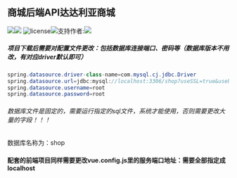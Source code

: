 ## 商城后端API达达利亚商城

<img src="https://img.shields.io/badge/vue-2.6.11-brightgreen.svg" ><img src="https://img.shields.io/badge/element--ui-2.15.6-brightgreen.svg"> <img src="https://img.shields.io/github/license/mashape/apistatus.svg" alt="license"><img src="https://img.shields.io/github/release/lin-xin/vue-manage-system.svg">支持作者:<a href="https://bcn.135editor.com/files/users/541/5419088/202112/62xGK52Q_TrSp.png" ><img src="https://img.shields.io/badge/%24-donate-ff69b4.svg" ></a>



##### 项目下载后需要对配置文件更改：包括数据库连接端口、密码等（数据库版本不用改，有对应driver默认即可）

```java
spring.datasource.driver-class-name=com.mysql.cj.jdbc.Driver
spring.datasource.url=jdbc:mysql://localhost:3306/shop?useSSL=true&useUnicode=true&characterEncoding=UTF-8
spring.datasource.username=root
spring.datasource.password=root
```

###### 数据库文件是固定的，需要运行指定的sql文件，系统才能使用，否则需要更改大量的字段！！！

数据库名称为：shop

#### 配套的前端项目同样需要更改vue.config.js里的服务端口地址：需要全部指定成localhost

